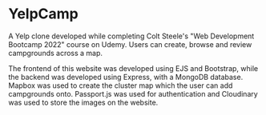 # YelpCamp

A Yelp clone developed while completing Colt Steele's "Web Development Bootcamp 2022" course on Udemy. Users can create, browse and review campgrounds across a map.

The frontend of this website was developed using EJS and Bootstrap, while the backend was developed using Express, with a MongoDB database. Mapbox was used to create the cluster map which the user can add campgrounds onto. Passport.js was used for authentication and Cloudinary was used to store the images on the website.
